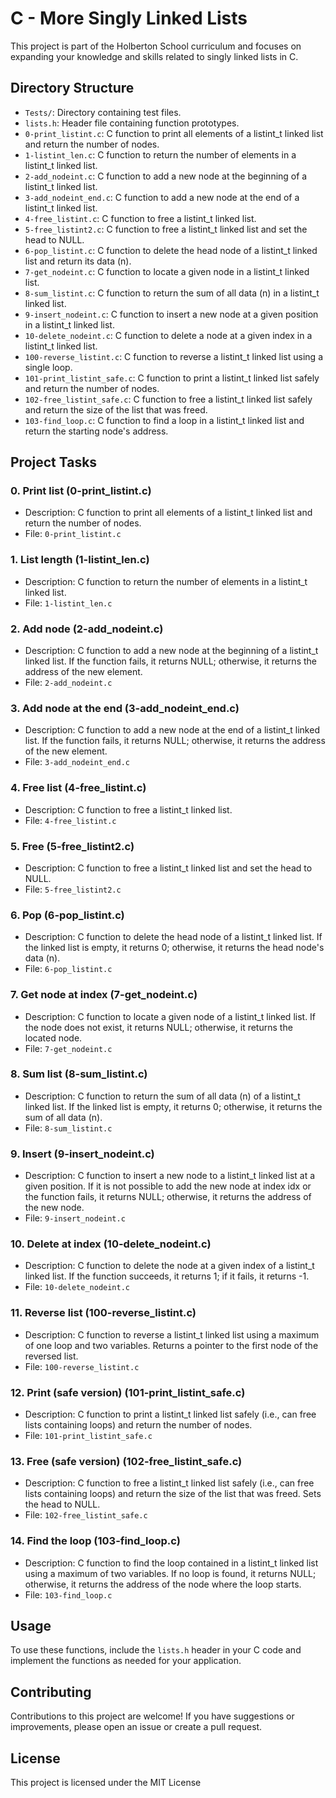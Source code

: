 # C - More Singly Linked Lists

This project is part of the Holberton School curriculum and focuses on expanding your knowledge and skills related to singly linked lists in C.

## Directory Structure
- `Tests/`: Directory containing test files.
- `lists.h`: Header file containing function prototypes.
- `0-print_listint.c`: C function to print all elements of a listint_t linked list and return the number of nodes.
- `1-listint_len.c`: C function to return the number of elements in a listint_t linked list.
- `2-add_nodeint.c`: C function to add a new node at the beginning of a listint_t linked list.
- `3-add_nodeint_end.c`: C function to add a new node at the end of a listint_t linked list.
- `4-free_listint.c`: C function to free a listint_t linked list.
- `5-free_listint2.c`: C function to free a listint_t linked list and set the head to NULL.
- `6-pop_listint.c`: C function to delete the head node of a listint_t linked list and return its data (n).
- `7-get_nodeint.c`: C function to locate a given node in a listint_t linked list.
- `8-sum_listint.c`: C function to return the sum of all data (n) in a listint_t linked list.
- `9-insert_nodeint.c`: C function to insert a new node at a given position in a listint_t linked list.
- `10-delete_nodeint.c`: C function to delete a node at a given index in a listint_t linked list.
- `100-reverse_listint.c`: C function to reverse a listint_t linked list using a single loop.
- `101-print_listint_safe.c`: C function to print a listint_t linked list safely and return the number of nodes.
- `102-free_listint_safe.c`: C function to free a listint_t linked list safely and return the size of the list that was freed.
- `103-find_loop.c`: C function to find a loop in a listint_t linked list and return the starting node's address.

## Project Tasks

### 0. Print list (0-print_listint.c)
- Description: C function to print all elements of a listint_t linked list and return the number of nodes.
- File: `0-print_listint.c`

### 1. List length (1-listint_len.c)
- Description: C function to return the number of elements in a listint_t linked list.
- File: `1-listint_len.c`

### 2. Add node (2-add_nodeint.c)
- Description: C function to add a new node at the beginning of a listint_t linked list. If the function fails, it returns NULL; otherwise, it returns the address of the new element.
- File: `2-add_nodeint.c`

### 3. Add node at the end (3-add_nodeint_end.c)
- Description: C function to add a new node at the end of a listint_t linked list. If the function fails, it returns NULL; otherwise, it returns the address of the new element.
- File: `3-add_nodeint_end.c`

### 4. Free list (4-free_listint.c)
- Description: C function to free a listint_t linked list.
- File: `4-free_listint.c`

### 5. Free (5-free_listint2.c)
- Description: C function to free a listint_t linked list and set the head to NULL.
- File: `5-free_listint2.c`

### 6. Pop (6-pop_listint.c)
- Description: C function to delete the head node of a listint_t linked list. If the linked list is empty, it returns 0; otherwise, it returns the head node's data (n).
- File: `6-pop_listint.c`

### 7. Get node at index (7-get_nodeint.c)
- Description: C function to locate a given node of a listint_t linked list. If the node does not exist, it returns NULL; otherwise, it returns the located node.
- File: `7-get_nodeint.c`

### 8. Sum list (8-sum_listint.c)
- Description: C function to return the sum of all data (n) of a listint_t linked list. If the linked list is empty, it returns 0; otherwise, it returns the sum of all data (n).
- File: `8-sum_listint.c`

### 9. Insert (9-insert_nodeint.c)
- Description: C function to insert a new node to a listint_t linked list at a given position. If it is not possible to add the new node at index idx or the function fails, it returns NULL; otherwise, it returns the address of the new node.
- File: `9-insert_nodeint.c`

### 10. Delete at index (10-delete_nodeint.c)
- Description: C function to delete the node at a given index of a listint_t linked list. If the function succeeds, it returns 1; if it fails, it returns -1.
- File: `10-delete_nodeint.c`

### 11. Reverse list (100-reverse_listint.c)
- Description: C function to reverse a listint_t linked list using a maximum of one loop and two variables. Returns a pointer to the first node of the reversed list.
- File: `100-reverse_listint.c`

### 12. Print (safe version) (101-print_listint_safe.c)
- Description: C function to print a listint_t linked list safely (i.e., can free lists containing loops) and return the number of nodes.
- File: `101-print_listint_safe.c`

### 13. Free (safe version) (102-free_listint_safe.c)
- Description: C function to free a listint_t linked list safely (i.e., can free lists containing loops) and return the size of the list that was freed. Sets the head to NULL.
- File: `102-free_listint_safe.c`

### 14. Find the loop (103-find_loop.c)
- Description: C function to find the loop contained in a listint_t linked list using a maximum of two variables. If no loop is found, it returns NULL; otherwise, it returns the address of the node where the loop starts.
- File: `103-find_loop.c`

## Usage

To use these functions, include the `lists.h` header in your C code and implement the functions as needed for your application.

## Contributing

Contributions to this project are welcome! If you have suggestions or improvements, please open an issue or create a pull request.

## License

This project is licensed under the MIT License
